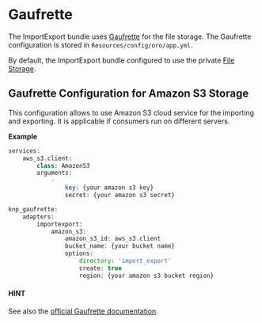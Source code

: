 <a id="dev-integrations-import-export-gaufrette"></a>

# Gaufrette

The ImportExport bundle uses <a href="https://github.com/KnpLabs/Gaufrette" target="_blank">Gaufrette</a> for the file storage.
The Gaufrette configuration is stored in `Resources/config/oro/app.yml`.

By default, the ImportExport bundle configured to use the private [File Storage](../../architecture/tech-stack/file-storage.md#backend-file-storage).

## Gaufrette Configuration for Amazon S3 Storage

This configuration allows to use Amazon S3 cloud service for the importing and exporting. It is applicable if consumers run on different servers.

**Example**

```php
services:
    aws_s3.client:
        class: AmazonS3
        arguments:
            -
                key: {your amazon s3 key}
                secret: {your amazon s3 secret}

knp_gaufrette:
    adapters:
        importexport:
            amazon_s3:
                amazon_s3_id: aws_s3.client
                bucket_name: {your bucket name}
                options:
                    directory: 'import_export'
                    create: true
                    region: {your amazon s3 bucket region}
```

#### HINT
See also the <a href="http://knplabs.github.io/Gaufrette/" target="_blank">official Gaufrette documentation</a>.

<!-- Frontend -->

